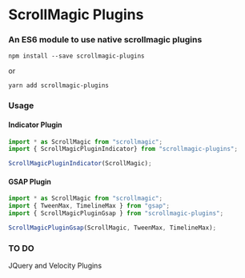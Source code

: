 # ScrollMagic Plugins
### An ES6 module to use native scrollmagic plugins

```
npm install --save scrollmagic-plugins
```

or

```
yarn add scrollmagic-plugins
```

### Usage 
#### Indicator Plugin

```js
import * as ScrollMagic from "scrollmagic";
import { ScrollMagicPluginIndicator} from "scrollmagic-plugins";

ScrollMagicPluginIndicator(ScrollMagic);
```

#### GSAP Plugin

```js
import * as ScrollMagic from "scrollmagic";
import { TweenMax, TimelineMax } from "gsap";
import { ScrollMagicPluginGsap } from "scrollmagic-plugins";

ScrollMagicPluginGsap(ScrollMagic, TweenMax, TimelineMax);
```

### TO DO
JQuery and Velocity Plugins
